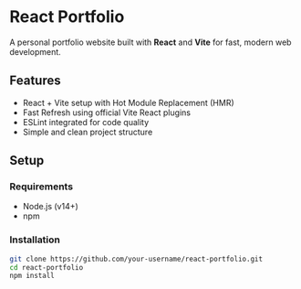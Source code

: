 # React Portfolio

A personal portfolio website built with **React** and **Vite** for fast, modern web development.

## Features

- React + Vite setup with Hot Module Replacement (HMR)
- Fast Refresh using official Vite React plugins
- ESLint integrated for code quality
- Simple and clean project structure

## Setup

### Requirements

- Node.js (v14+)
- npm

### Installation

```bash
git clone https://github.com/your-username/react-portfolio.git
cd react-portfolio
npm install

